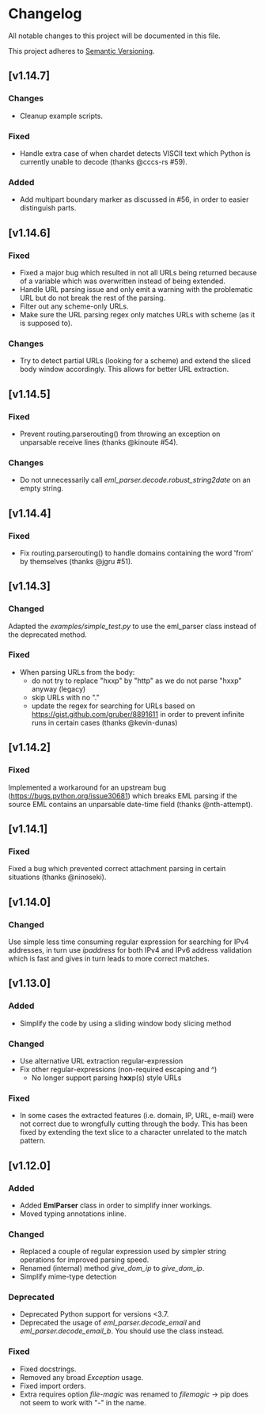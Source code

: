 # Changelog
All notable changes to this project will be documented in this file.

This project adheres to [Semantic Versioning](https://semver.org/spec/v2.0.0.html).

## [v1.14.7]
### Changes
- Cleanup example scripts.

### Fixed
- Handle extra case of when chardet detects VISCII text which Python is currently unable to decode (thanks @cccs-rs #59).

### Added
- Add multipart boundary marker as discussed in #56, in order to easier distinguish parts.

## [v1.14.6]
### Fixed
- Fixed a major bug which resulted in not all URLs being returned because of a variable which was overwritten instead of being extended.
- Handle URL parsing issue and only emit a warning with the problematic URL but do not break the rest of the parsing.
- Filter out any scheme-only URLs.
- Make sure the URL parsing regex only matches URLs with scheme (as it is supposed to).

### Changes
- Try to detect partial URLs (looking for a scheme) and extend the sliced body window accordingly. This allows for better URL extraction.


## [v1.14.5]
### Fixed
- Prevent routing.parserouting() from throwing an exception on unparsable receive lines (thanks @kinoute #54).

### Changes
- Do not unnecessarily call *eml_parser.decode.robust_string2date* on an empty string.

## [v1.14.4]
### Fixed
- Fix routing.parserouting() to handle domains containing the word 'from' by themselves (thanks @jgru #51).

## [v1.14.3]
### Changed
Adapted the *examples/simple_test.py* to use the eml_parser class instead of the deprecated method.

### Fixed
- When parsing URLs from the body:
    - do not try to replace "hxxp" by "http" as we do not parse "hxxp" anyway (legacy)
    - skip URLs with no "."
    - update the regex for searching for URLs based on https://gist.github.com/gruber/8891611 in order to prevent infinite runs in certain cases (thanks @kevin-dunas)

## [v1.14.2]
### Fixed
Implemented a workaround for an upstream bug (https://bugs.python.org/issue30681) which breaks EML parsing if the source EML contains an unparsable date-time field (thanks @nth-attempt).

## [v1.14.1]
### Fixed
Fixed a bug which prevented correct attachment parsing in certain situations (thanks @ninoseki).

## [v1.14.0]
### Changed
Use simple less time consuming regular expression for searching for IPv4 addresses, in turn use *ipaddress* for both IPv4 and IPv6 address validation which is fast and gives in turn leads to more correct matches.

## [v1.13.0]
### Added
- Simplify the code by using a sliding window body slicing method

### Changed
- Use alternative URL extraction regular-expression
- Fix other regular-expressions (non-required escaping and ^)
  - No longer support parsing h**xx**p(s) style URLs

### Fixed
- In some cases the extracted features (i.e. domain, IP, URL, e-mail) were not correct due to wrongfully cutting through the body. This has been fixed by extending the text slice to a character unrelated to the match pattern.

## [v1.12.0]
### Added
- Added **EmlParser** class in order to simplify inner workings.
- Moved typing annotations inline.

### Changed
- Replaced a couple of regular expression used by simpler string operations for improved parsing speed.
- Renamed (internal) method *give_dom_ip* to *give_dom_ip*.
- Simplify mime-type detection

### Deprecated
- Deprecated Python support for versions <3.7.
- Deprecated the usage of *eml_parser.decode_email* and *eml_parser.decode_email_b*. You should use the class instead.

### Fixed
- Fixed docstrings.
- Removed any broad *Exception* usage.
- Fixed import orders.
- Extra requires option *file-magic* was renamed to *filemagic* -> pip does not seem to work with "-" in the name.